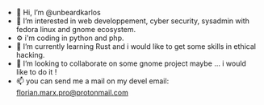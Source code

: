 - 👋 Hi, I’m @unbeardkarlos
- 👀 I’m interested in web developpement, cyber security, sysadmin with fedora linux and gnome ecosystem.
- ⚙️ i'm coding in python and php.
- 🌱 I’m currently learning Rust and i would like to get some skills in ethical hacking. 
- 💞️ I’m looking to collaborate on some gnome project maybe ... i would like to do it !   
- 📫 you can send me a mail on my devel email: florian.marx.pro@protonmail.com

<!---
unbeardkarlos/unbeardkarlos is a ✨ special ✨ repository because its `README.md` (this file) appears on your GitHub profile.
You can click the Preview link to take a look at your changes.
--->
